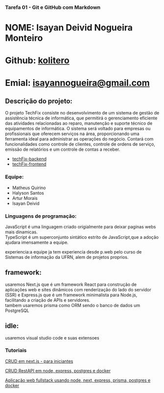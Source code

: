 ### Tarefa 01 - Git e GitHub com Markdown

# NOME: Isayan Deivid Nogueira Monteiro

# Github: [kolitero](https://github.com/kolitero)

# Emial: isayannogueira@gmail.com

## Descrição do projeto:
O projeto TechFix consiste no desenvolvimento de um sistema de gestão de assistência técnica de informática, que permitirá o gerenciamento eficiente das atividades relacionadas ao reparo, manutenção e suporte técnico de equipamentos de informática. O sistema será voltado para empresas ou profissionais que oferecem serviços na área, proporcionando uma ferramenta ideal para administrar as operações do negócio. Contará com funcionalidades como controle de clientes, controle de ordens de serviço, emissão de relatórios e um controle de contas a receber.

- [techFix-backend](https://github.com/quirinof/techFix-backend.git)
- [techFix-frontend](https://github.com/quirinof/techFix-frontend.git)

### Equipe:

- Matheus Quirino
- Halyson Santos
- Artur Morais
- Isayan Deivid

### Linguagens de programação:

JavaScript é uma linguagem criado origialmente para deixar paginas webs mais dinamicas.\
TypeScript é um superconjunto sintático estrito de JavaScript,que a adoção ajudara imensamente a equipe.

experiencia:a equipe ja tem experiencia desde p.web pelo curso de Sistemas de informação da UFRN, alem de projetos proprios.

## framework:
 usaremos Next.js que é um framework React para construção de aplicações web e sites dinâmicos com renderização do lado do servidor (SSR) e Express.js que é um framework minimalista para Node.js, facilitando a criação de APIs e servidores.\
 tambem usaremos prisma como ORM sendo o banco de dados
 um PostgreSQL

 ## idle:
 usaremos visual studio code e suas extensoes



### Tutoriais

[CRUD em next.js - para iniciantes](https://youtu.be/iJejohAs9EY?si=n4rTXfRdAr9vxXN2)

[CRUD RestAPI em node, express, postgres e docker](https://youtu.be/TYB-Lz8YGFk?si=ae1uGVRyQTUWahph)

[Aplicação web fullstack usando node, next, express, prisma, postgres e docker](https://www.youtube.com/live/NaqNk2TbeRE?si=q308hzY3aZNWkqTY)

